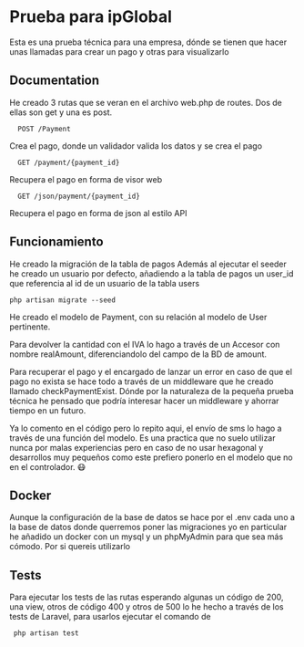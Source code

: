 
# Prueba para ipGlobal

Esta es una prueba técnica para una empresa, dónde se tienen que hacer unas llamadas para crear un pago y otras para visualizarlo


## Documentation

He creado 3 rutas que se veran en el archivo web.php de routes. Dos de ellas son get y una es post.

```http
  POST /Payment
```
Crea el pago, donde un validador valida los datos y se crea el pago

```http
  GET /payment/{payment_id}
```
Recupera el pago en forma de visor web

```http
  GET /json/payment/{payment_id}
```
Recupera el pago en forma de json al estilo API

## Funcionamiento
He creado la migración de la tabla de pagos
Además al ejecutar el seeder he creado un usuario por defecto, añadiendo a la tabla de pagos un user_id que referencia al id de un usuario de la tabla users

```
php artisan migrate --seed
```

He creado el modelo de Payment, con su relación al modelo de User pertinente.

Para devolver la cantidad con el IVA lo hago a través de un Accesor con nombre realAmount, diferenciandolo del campo de la BD de amount.


Para recuperar el pago y el encargado de lanzar un error en caso de que el pago no exista se hace todo a través de un middleware que he creado llamado checkPaymentExist. Dónde por la naturaleza de la pequeña prueba técnica he pensado que podría interesar hacer un middleware y ahorrar tiempo en un futuro.

Ya lo comento en el código pero lo repito aqui, el envío de sms lo hago a través de una función del modelo. Es una practica que no suelo utilizar nunca por malas experiencias pero en caso de no usar hexagonal y desarrollos muy pequeños como este prefiero ponerlo en el modelo que no en el controlador. 😷

## Docker
Aunque la configuración de la base de datos se hace por el .env cada uno a la base de datos donde querremos poner las migraciones yo en particular he añadido un docker con un mysql y un phpMyAdmin para que sea más cómodo. Por si quereis utilizarlo

## Tests
Para ejecutar los tests de las rutas esperando algunas un código de 200, una view, otros de código 400 y otros de 500 lo he hecho a través de los tests de Laravel, para usarlos ejecutar el comando de

```
 php artisan test
```
